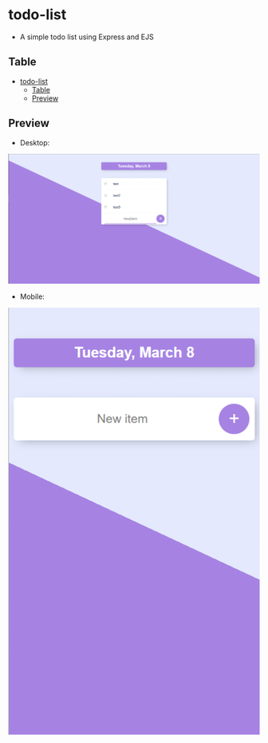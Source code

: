 # todo-list

-   A simple todo list using Express and EJS

## Table

- [todo-list](#todo-list)
  - [Table](#table)
  - [Preview](#preview)

## Preview

-   Desktop:

<p align="center">
    <img src="public/others/desktop.png">
</p>

-   Mobile:

<p align="center">
    <img src="public/others/mobile.png">
</p>
